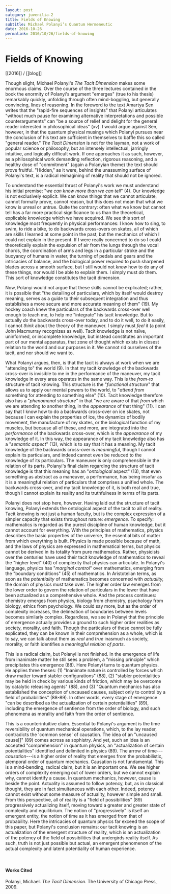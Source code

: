 ```yaml
---
layout: post
category: juvenilia-2
title: Fields of Knowing
subtitle: Michael Polanyi’s Quantum Hermeneutic
date: 2016-10-26
permalink: 2016/10/26/fields-of-knowing
---
```


# Fields of Knowing

[[2016]] / [[blog]]

Though slight, Michael Polanyi's *The Tacit Dimension* makes some enormous claims. Over the course of the three lectures contained in the book the enormity of Polanyi's argument "emerges" (true to his thesis) remarkably quickly, unfolding through often mind-boggling, but generally convincing, lines of reasoning. In the foreword to the text Amartya Sen writes that the "rapid-fire sequences of insights" that Polanyi articulates "without much pause for examining alternative interpretations and possible counterarguments" can "be a source of relief and delight for the general reader interested in philosophical ideas" (xv). I would argue against Sen, however, in that the quantum physical musings which Polanyi pursues near the conclusion of his text are sufficient in themselves to baffle this so called "general reader." *The Tacit Dimension* is not for the layman, not a work of popular science or philosophy, but an intensely intellectual, jarringly intuitive, and logically difficult work. If one approaches it as such, however, as a philosophical work demanding reflection, rigorous reasoning, and a healthy dose of "commitment" (again a Polanyian theme) the text should prove fruitful. "Hidden," as it were, behind the unassuming surface of Polanyi's text, is a radical reimagining of reality that should not be ignored.

To understand the essential thrust of Polanyi's work we must understand his initial premise: "*we can know more than we can tell*" (4). Our knowledge is not exclusively explicit. We can know things that we cannot articulate, cannot formally prove, cannot reason, but this does not mean that what we know is unreal or untrue. Quite the contrary: often what we know but cannot tell has a far more practical significance to us than the theoretical, explicable knowledge which we have acquired. We see this sort of knowledge most frequently in physical performances: I know how to sing, to swim, to ride a bike, to do backwards cross-overs on skates, all of which are skills I learned at some point in the past, but the mechanics of which I could not explain in the present. If I were really concerned to do so I could theoretically explain the expulsion of air from the lungs through the vocal chords, the coordination of arms and legs in a particular stroke and the buoyancy of humans in water, the turning of pedals and gears and the intricacies of balance, and the biological power required to push sharpened blades across a smooth surface, but I still would not *know* how to do any of these things, nor would I be able to explain them. I simply must *do* them. This sort of knowledge constitutes the tacit dimension.

Now, Polanyi would not argue that these skills cannot be explicated; rather, it is possible that "the detailing of particulars, which by itself would destroy meaning, serves as a guide to their subsequent integration and thus establishes a more secure and more accurate meaning of them" (19). My hockey coach knew the particulars of the backwards cross-over well enough to teach me, to help me "integrate" his tacit knowledge. But to actually *do* the backwards cross-over today, and to do it well, to do it easily, I cannot *think* about the theory of the maneuver. I simply must *feel* it (a point John Macmurray recognizes as well). Tacit knowledge is not naïve, uninformed, or incomplete knowledge, but instead constitutes an important part of our mental apparatus, that zone of thought which exists in closest relation to the world and our purposes in it. We cannot rid ourselves of the tacit, and nor should we want to.

What Polanyi argues, then, is that the tacit is always at work when we are "attending to" the world (9). In that my tacit knowledge of the backwards cross-over is invisible to me in the performance of the maneuver, my tacit knowledge in every area operates in the same way. This is the *from-to* structure of tacit knowing. This structure is the "*functional structure*" that allows us to apply our mental powers to the world, to "*attend from* something for attending *to* something else" (10). Tacit knowledge therefore also has a "*phenomenal structure*" in that "we are aware of that *from* which we are attending *to* another thing, in the *appearance* of that thing" (11). I can say that I know how to do a backwards cross-over on ice skates, not because I can explain the properties of ice, the dynamics of bodily movement, the manufacture of my skates, or the biological function of my muscles, but because all of these, and more, are integrated into the *performance* of the backwards cross-over, which is the *appearance* of my knowledge of it. In this way, the appearance of my tacit knowledge also has a "*semantic aspect*" (13), which is to say that it has a meaning. My tacit knowledge of the backwards cross-over is *meaningful,* though I cannot explain its particulars, and indeed cannot even be reduced to the knowledge of its particulars. The maneuver is only comprehensible in the relation of its parts. Polanyi's final claim regarding the structure of tacit knowledge is that this meaning has an "*ontological* aspect" (13), that even something as abstract as a maneuver, a performance, has being insofar as it is a meaningful relation of particulars that comprises a unified whole. The backwards cross-over, and my tacit knowledge of it, is both real and true, though I cannot explain its reality and its truthfulness in terms of its parts.

Polanyi does not stop here, however. Having laid out the structure of tacit knowing, Polanyi extends the ontological aspect of the tacit to all of reality. Tacit knowing is not just a human faculty, but is the complex expression of a simpler capacity that exists throughout nature: *emergence.* To specify: mathematics is regarded as the purest discipline of human knowledge, but it cannot account for everything. With the principles of mathematics, physics describes the basic properties of the universe, the essential bits of matter from which everything is built. Physics is made possible because of math, and the laws of physics are expressed in mathematical terms, but physics cannot be derived in its totality from pure mathematics. Rather, physicists over the centuries have used their tacit knowledge of mathematics to reveal the "higher level" (40) of complexity that physics can articulate. In Polanyi's language, physics has "*marginal control*" over mathematics, emerging from the "boundary conditions" (45) of mathematics. In Aristotelian terms, as soon as the *potentiality* of mathematics becomes concerned with *actuality,* the domain of physics must take over. The higher order law emerges from the lower order to govern the relation of particulars in the lower that have been actualized as a comprehensive whole. And the process continues: chemistry emerges from physics, biology from chemistry, psychology from biology, ethics from psychology. We could say more, but as the order of complexity increases, the delineation of boundaries between levels becomes similarly complex. Regardless, we see in Polanyi that the principle of emergence actually provides a ground to such higher order realities as society, morality, and faith. Though the particulars of these cannot be fully explicated, they can be known in their comprehension as a whole, which is to say, we can talk about them as *real* and *true* inasmuch as society, morality, or faith identifies a *meaningful relation of parts*.

This is a radical claim, but Polanyi is not finished. In the emergence of life from inanimate matter he still sees a problem, a "missing principle" which precipitates this emergence (88). Here Polanyi turns to quantum physics. He applies three theses: (1) "Inanimate nature is controlled by forces which draw matter toward stabler configurations" (88), (2) "stabler potentialities may be held in check by various kinds of friction, which may be overcome by catalytic releasing agents" (88), and (3) "Quantum mechanics has also established the conception of uncaused causes, subject only to control by a field of probabilities" (88-89). In other words, every stage of emergence "can be described as the actualization of certain potentialities" (89), including the emergence of sentience from the order of biology, and such phenomena as morality and faith from the order of sentience.

This is a counterintuitive claim. Essential to Polanyi's argument is the time reversibility of quantum mechanical operations, which, to the lay reader, contradicts the 'common sense' of causation. The idea of an "uncaused cause\[\]" (89) comes across as sophistry. And yet, such an idea is an accepted "comprehension" in quantum physics, an "actualization of certain potentialities" identified and delimited in physics (89). The arrow of time---*causation*---is a higher order of reality that emerges from the probabilistic, atemporal order of quantum mechanics. Causation is not fundamental. This is a mind-bending, radical claim, but it is an important one. We see higher orders of complexity emerging out of lower orders, but we cannot explain why, cannot identify a cause. In quantum mechanics, however, cause is beside the point. Actuality is assumed to follow potency, but, as in classical thought, they are in fact simultaneous with each other. Indeed, potency cannot exist without some measure of actuality, however simple and small. From this perspective, all of reality is a "field of possibilities" (89) progressively actualizing itself, moving toward a greater and greater state of complexity and equilibrium. The notion of "progressively" is itself an emergent entity, the notion of time as it has emerged from that of probability. Here the intricacies of quantum physics far exceed the scope of this paper, but Polanyi's conclusion remains: our tacit knowing is an actualization of the emergent structure of reality, which is an actualization of the potency of the field of possibilities that undergirds reality itself. As such, truth is not just possible but actual, an emergent phenomenon of the actual complexity and latent potentiality of human experience.

<br>

#### Works Cited

Polanyi, Michael. *The Tacit Dimension.* The University of Chicago Press, 2009.
